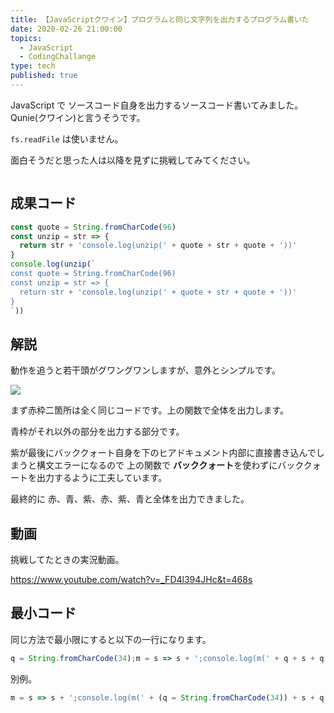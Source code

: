```yaml
---
title: 【JavaScriptクワイン】プログラムと同じ文字列を出力するプログラム書いた
date: 2020-02-26 21:00:00
topics:
  - JavaScript
  - CodingChallange
type: tech
published: true
---
```


JavaScript で ソースコード自身を出力するソースコード書いてみました。Qunie(クワイン)と言うそうです。

`fs.readFile` は使いません。

面白そうだと思った人は以降を見ずに挑戦してみてください。

```toc

```

## 成果コード

<!-- prettier-ignore -->
```js
const quote = String.fromCharCode(96)
const unzip = str => {
  return str + 'console.log(unzip(' + quote + str + quote + '))'
}
console.log(unzip(`
const quote = String.fromCharCode(96)
const unzip = str => {
  return str + 'console.log(unzip(' + quote + str + quote + '))'
}
`))
```

<!-- prettier-ignore-end -->

## 解説

動作を追うと若干頭がグワングワンしますが、意外とシンプルです。

![](https://elzup-image-storage.s3.amazonaws.com/blog/code-own-print.png)

まず赤枠二箇所は全く同じコードです。上の関数で全体を出力します。

青枠がそれ以外の部分を出力する部分です。

紫が最後にバッククォート自身を下のヒアドキュメント内部に直接書き込んでしまうと構文エラーになるので
上の関数で **バッククォート**を使わずにバッククォートを出力するように工夫しています。

最終的に
赤、青、紫、赤、紫、青と全体を出力できました。

## 動画

挑戦してたときの実況動画。

https://www.youtube.com/watch?v=_FD4l394JHc&t=468s

## 最小コード

同じ方法で最小限にすると以下の一行になります。

<!-- prettier-ignore -->
```js
q = String.fromCharCode(34);m = s => s + ';console.log(m(' + q + s + q + '))';console.log(m("q = String.fromCharCode(34);m = s => s + ';console.log(m(' + q + s + q + '))'"))
```

別例。

<!-- prettier-ignore -->
```js
m = s => s + ';console.log(m(' + (q = String.fromCharCode(34)) + s + q + '))';console.log(m("m = s => s + ';console.log(m(' + (q = String.fromCharCode(34)) + s + q + '))'"))
```

<!-- prettier-ignore-end -->
